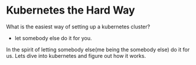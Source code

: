 # Kubernetes the Hard Way
 What is the easiest way of setting up a kubernetes cluster?
 - let somebody else do it for you.

In the spirit of letting somebody else(me being the somebody else) do it for us. 
Lets dive into kubernetes and figure out how it works.
